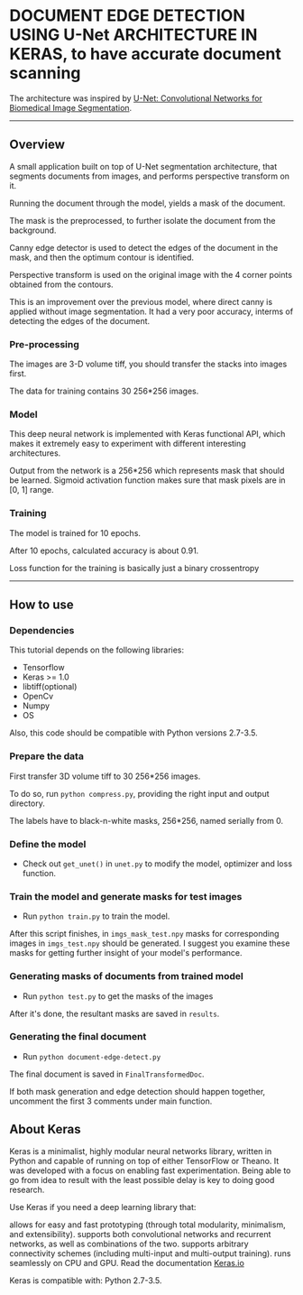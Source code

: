 # DOCUMENT EDGE DETECTION USING U-Net ARCHITECTURE IN KERAS, to have accurate document scanning

The architecture was inspired by [U-Net: Convolutional Networks for Biomedical Image Segmentation](http://lmb.informatik.uni-freiburg.de/people/ronneber/u-net/).

---

## Overview

A small application built on top of U-Net segmentation architecture, that segments documents from images,
and performs perspective transform on it.

Running the document through the model, yields a mask of the document.

The mask is the preprocessed, to further isolate the document from the background.

Canny edge detector is used to detect the edges of the document in the mask, and then the optimum contour is identified.

Perspective transform is used on the original image with the 4 corner points obtained from the contours.

This is an improvement over the previous model, where direct canny is applied without image segmentation. It had a very poor accuracy, interms of detecting the edges of the document.

### Pre-processing

The images are 3-D volume tiff, you should transfer the stacks into images first.

The data for training contains 30 256*256 images.

### Model

This deep neural network is implemented with Keras functional API, which makes it extremely easy to experiment with different interesting architectures.

Output from the network is a 256*256 which represents mask that should be learned. Sigmoid activation function
makes sure that mask pixels are in \[0, 1\] range.

### Training

The model is trained for 10 epochs.

After 10 epochs, calculated accuracy is about 0.91.

Loss function for the training is basically just a binary crossentropy

---

## How to use

### Dependencies

This tutorial depends on the following libraries:

* Tensorflow
* Keras >= 1.0
* libtiff(optional)
* OpenCv
* Numpy
* OS

Also, this code should be compatible with Python versions 2.7-3.5.

### Prepare the data

First transfer 3D volume tiff to 30 256*256 images.

To do so, run ```python compress.py```, providing the right input and output directory.

The labels have to black-n-white masks, 256*256, named serially from 0.


### Define the model

* Check out ```get_unet()``` in ```unet.py``` to modify the model, optimizer and loss function.

### Train the model and generate masks for test images

* Run ```python train.py``` to train the model.

After this script finishes, in ```imgs_mask_test.npy``` masks for corresponding images in ```imgs_test.npy```
should be generated. I suggest you examine these masks for getting further insight of your model's performance.

### Generating masks of documents from trained model

* Run ```python test.py``` to get the masks of the images

After it's done, the resultant masks are saved in ```results```.

### Generating the final document

* Run ```python document-edge-detect.py```

The final document is saved in ```FinalTransformedDoc```.

If both mask generation and edge detection should happen together, uncomment the first 3 comments under main function.

## About Keras

Keras is a minimalist, highly modular neural networks library, written in Python and capable of running on top of either TensorFlow or Theano. It was developed with a focus on enabling fast experimentation. Being able to go from idea to result with the least possible delay is key to doing good research.

Use Keras if you need a deep learning library that:

allows for easy and fast prototyping (through total modularity, minimalism, and extensibility).
supports both convolutional networks and recurrent networks, as well as combinations of the two.
supports arbitrary connectivity schemes (including multi-input and multi-output training).
runs seamlessly on CPU and GPU.
Read the documentation [Keras.io](http://keras.io/)

Keras is compatible with: Python 2.7-3.5.
